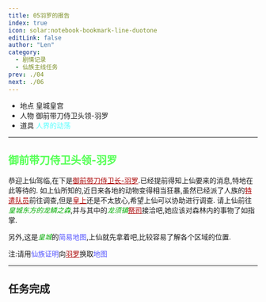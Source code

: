 ```yaml
---
title: 05羽罗的报告
index: true
icon: solar:notebook-bookmark-line-duotone
editLink: false
author: "Len"
category:
  - 剧情记录
  - 仙族主线任务
prev: ./04
next: ./06
---
```


- 地点 皇城皇宫
- 人物 御前带刀侍卫头领-羽罗
- 道具 <span style="color: #55FFFF;">人界的动荡</span>

------

## <span style="color:#55FF55;font-weight:bold;">御前带刀侍卫头领-羽罗</span>

恭迎上仙驾临,在下是<span style="color: #AA0000;"><span style="text-decoration: underline;">御前带刀侍卫长-羽罗</span></span>.已经提前得知上仙要来的消息,特地在此等待的.
如上仙所知的,近日来各地的动物变得相当狂暴,虽然已经派了人族的<span style="color: #AA0000;"><span style="text-decoration: underline;">特遣队员</span></span>前往调查,但是<span style="color: #AA0000;"><span style="text-decoration: underline;">皇上</span></span>还是不太放心,希望上仙可以协助进行调查.
请上仙前往<span style="color: #00AA00;"><span style="font-style: italic;">皇城东方的龙鳞之森</span></span>,并与其中的<span style="color: #00AA00;"><span style="font-style: italic;">龙须镇</span></span><span style="color: #AA0000;"><span style="text-decoration: underline;">祭司</span></span>接洽吧,她应该对森林内的事物了如指掌.

另外,这是<span style="color: #00AA00;"><span style="font-style: italic;">皇城</span></span>的<span style="color: #5555FF;">简易地图</span>,上仙就先拿着吧,比较容易了解各个区域的位置.

注:请用<span style="color: #5555FF;">仙族证明</span>向<span style="color: #AA0000;"><span style="text-decoration: underline;">羽罗</span></span>换取<span style="color: #5555FF;">地图</span>

------

## 任务完成

